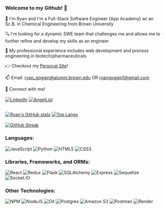 <!--
**ryangoggin/ryangoggin** is a ✨ _special_ ✨ repository because its `README.md` (this file) appears on your GitHub profile.

Here are some ideas to get you started:

- 🔭 I’m currently working on ...
- 🌱 I’m currently learning ...
- 👯 I’m looking to collaborate on ...
- 🤔 I’m looking for help with ...
- 💬 Ask me about ...
- 📫 How to reach me: ...
- 😄 Pronouns: ...
- ⚡ Fun fact: ...
-->
### Welcome to my Github! 👋

📝 I'm Ryan and I'm a Full-Stack Software Engineer (App Academy) w/ an Sc.B. in Chemical Engineering from Brown University 

🔍 I'm looking for a dynamic SWE team that challenges me and allows me to further refine and develop my skills as an engineer

🏢 My professional experience includes web development and process engineering in biotech/pharmaceuticals

👉 Checkout my [Personal Site](https://ryangoggin.github.io/)!

📫 Email: ryan_goggin@alumni.brown.edu OR ryangoggin1@gmail.com

💬 Connect with me!
<br /><br />
<a href="https://www.linkedin.com/in/ryangoggin20/">![LinkedIn](https://img.shields.io/badge/LinkedIn-0A66C2?style=for-the-badge&logo=linkedin&logoColor=white)</a>
<a href="https://wellfound.com/u/ryan-goggin-1">![AngelList](https://img.shields.io/badge/AngelList-000000?style=for-the-badge&logo=angellist&logoColor=white)</a>
<br /><br />

[![Ryan's GitHub stats](https://github-readme-stats-sigma-five.vercel.app/api?username=ryangoggin&hide=contribs,issues&show_icons=true&theme=dark)](https://github.com/anuraghazra/github-readme-stats)
[![Top Langs](https://github-readme-stats-sigma-five.vercel.app/api/top-langs/?username=ryangoggin&layoutcontribs,=compact&theme=dark)](https://github.com/anuraghazra/github-readme-stats)
<br /><br />
[![GitHub Streak](https://streak-stats.demolab.com/?user=ryangoggin&theme=dark)](https://git.io/streak-stats)

### Languages:
![JavaScript](https://img.shields.io/badge/Javascript-F7DF1E?style=for-the-badge&logo=javascript&logoColor=black)
![Python](https://img.shields.io/badge/Python-4081B3?style=for-the-badge&logo=python&logoColor=ffe66a)
![HTML5](https://img.shields.io/badge/HTML5-E34F26?style=for-the-badge&logo=html5&logoColor=white)
![CSS3](https://img.shields.io/badge/CSS3-1572B6?style=for-the-badge&logo=css3&logoColor=white)


### Libraries, Frameworks, and ORMs:
![React](https://img.shields.io/badge/react-676E77?style=for-the-badge&logo=react&logoColor=#61DAFB)
![Redux](https://img.shields.io/badge/Redux-764ABC?style=for-the-badge&logo=redux&logoColor=white)
![Flask](https://img.shields.io/badge/Flask-000000?style=for-the-badge&logo=flask&logoColor=white)
![SQLAlchemy](https://img.shields.io/badge/-SQLAlchemy-D71F00?style=for-the-badge)
![Express](https://img.shields.io/badge/Express-000000?style=for-the-badge&logo=express&logoColor=white)
![Sequelize](https://img.shields.io/badge/-Sequelize-52B0E7?style=for-the-badge&logo=sequelize&logoColor=white)
![Socket.IO](https://img.shields.io/badge/Socket.IO-010101?style=for-the-badge&logo=socket.io&logoColor=white)

### Other Technologies:
![NPM](https://img.shields.io/badge/NPM-CB3837?style=for-the-badge&logo=npm&logoColor=white)
![NodeJS](https://img.shields.io/badge/node.js-339933?style=for-the-badge&logo=node.js&logoColor=white)
![Git](https://img.shields.io/badge/Git-F05032?style=for-the-badge&logo=git&logoColor=white)
![Postgres](https://img.shields.io/badge/Postgres-4169E1?style=for-the-badge&logo=postgresql&logoColor=white)
![Amazon S3](https://img.shields.io/badge/Amazon%20S3-569A31?style=for-the-badge&logo=amazon-s3&logoColor=white)
![Postman](https://img.shields.io/badge/Postman-FF6C37?style=for-the-badge&logo=postman&logoColor=white)
![Render](https://img.shields.io/badge/Render-46E3B7?style=for-the-badge&logo=render&logoColor=white)

